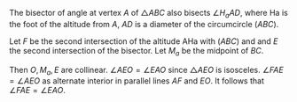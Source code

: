 The bisector of angle at vertex $A$ of $\triangle ABC$ also bisects $\angle H_a AD$, where Ha is the foot of the altitude from $A$, $AD$ is a diameter of the circumcircle $(ABC)$.

Let $F$ be the second intersection of the altitude AHa with $(ABC)$ and and $E$ the second intersection of the bisector. Let $M_a$ be the midpoint of $BC$.

Then $O, M_a, E$ are collinear. $\angle AEO=\angle EAO$ since $\triangle AEO$ is isosceles.
$\angle FAE=\angle AEO$ as alternate interior in parallel lines $AF$ and $EO$. It follows that $\angle FAE=\angle EAO$.
